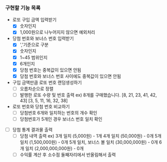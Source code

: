 ### 구현할 기능 목록

- 로또 구입 금액 입력받기
  - [x] 숫자인지
  - [x] 1,000원으로 나누어지지 않으면 예외처리
- 당첨 번호와 보너스 번호 입력받기
  - [x] ','기준으로 구분
  - [x] 숫자인지
  - [x] 1~45 범위인지
  - [x] 6개인지
  - [x] 당첨 번호는 중복값이 있으면 안됨
  - [x] 당첨 번호와 보너스 번호 사이에도 중복값이 있으면 안됨
- 구입 금액만큼 로또 번호 랜덤생성하기
  - [ ] 오름차순으로 정렬
  - [ ] 발행한 로또 수량 및 번호 출력
        ex) 8개를 구매했습니다.
        [8, 21, 23, 41, 42, 43]
        [3, 5, 11, 16, 32, 38]
- 로또 번호와 당첨 번호 비교하기
  - [ ] 당첨번호 6개와 일치하는 번호의 개수 확인
  - [ ] 당첨번호가 5개인 경우 보너스 번호 일치 확인
- [ ] 당첨 통계 결과물 출력
  - [ ] 당첨 내역 출력
        ex) 3개 일치 (5,000원) - 1개
        4개 일치 (50,000원) - 0개
        5개 일치 (1,500,000원) - 0개
        5개 일치, 보너스 볼 일치 (30,000,000원) - 0개
        6개 일치 (2,000,000,000원) - 0개
  - [ ] 수익률 계산 후 소수점 둘째자리에서 반올림해서 출력
